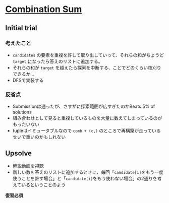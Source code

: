# [Combination Sum](https://leetcode.com/problems/combination-sum)

## Initial trial

### 考えたこと

- `candidates` の要素を重複を許して取り出していって、それらの和がちょうど `target` になったら答えのリストに追加する。
- それらの和が `target` を超えたら探索を中断する、ことでどのくらい枝刈りできるか...
- DFSで実装する

### 反省点

- Submissionは通ったが、さすがに探索範囲が広すぎたのかBeats 5% of solutions
- 組み合わせとして見ると重複しているものを大量に数えてしまっているのがもったいない
- tupleはイミュータブルなので `comb + (c,)` のところで再構築が走っているせいで重いのかもしれない

## Upsolve

- [解説動画](https://leetcode.com/problems/combination-sum)を視聴
- 新しい数を答えのリストに追加するときに、毎回「`candidate[i]`をもう一度使うことを許す場合」と「`candidate[i]`をもう使わない場合」の2通りを考えているということのよう

**復習必須**